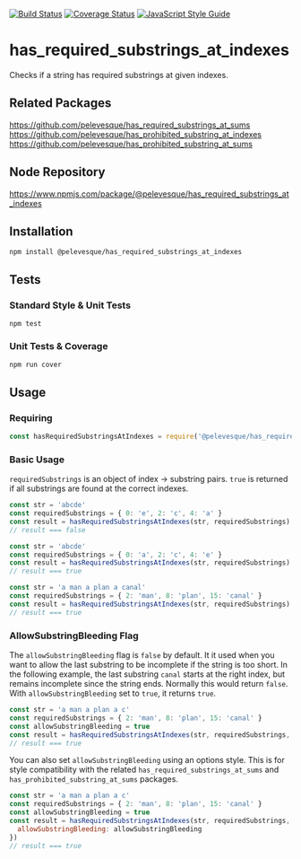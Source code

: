 [![Build Status](https://travis-ci.org/pelevesque/has_required_substrings_at_indexes.svg?branch=master)](https://travis-ci.org/pelevesque/has_required_substrings_at_indexes)
[![Coverage Status](https://coveralls.io/repos/github/pelevesque/has_required_substrings_at_indexes/badge.svg?branch=master)](https://coveralls.io/github/pelevesque/has_required_substrings_at_indexes?branch=master)
[![JavaScript Style Guide](https://img.shields.io/badge/code_style-standard-brightgreen.svg)](https://standardjs.com)

# has_required_substrings_at_indexes

Checks if a string has required substrings at given indexes.

## Related Packages

https://github.com/pelevesque/has_required_substrings_at_sums  
https://github.com/pelevesque/has_prohibited_substring_at_indexes  
https://github.com/pelevesque/has_prohibited_substring_at_sums  

## Node Repository

https://www.npmjs.com/package/@pelevesque/has_required_substrings_at_indexes

## Installation

`npm install @pelevesque/has_required_substrings_at_indexes`

## Tests

### Standard Style & Unit Tests

`npm test`

### Unit Tests & Coverage

`npm run cover`

## Usage

### Requiring

```js
const hasRequiredSubstringsAtIndexes = require('@pelevesque/has_required_substrings_at_indexes')
```

### Basic Usage

`requiredSubstrings` is an object of index -> substring pairs. `true` is returned
if all substrings are found at the correct indexes.

```js
const str = 'abcde'
const requiredSubstrings = { 0: 'e', 2: 'c', 4: 'a' }
const result = hasRequiredSubstringsAtIndexes(str, requiredSubstrings)
// result === false
```

```js
const str = 'abcde'
const requiredSubstrings = { 0: 'a', 2: 'c', 4: 'e' }
const result = hasRequiredSubstringsAtIndexes(str, requiredSubstrings)
// result === true
```

```js
const str = 'a man a plan a canal'
const requiredSubstrings = { 2: 'man', 8: 'plan', 15: 'canal' }
const result = hasRequiredSubstringsAtIndexes(str, requiredSubstrings)
// result === true
```

### AllowSubstringBleeding Flag

The `allowSubstringBleeding` flag is `false` by default. It it used when you want
to allow the last substring to be incomplete if the string is too short.
In the following example, the last substring `canal` starts at the right index,
but remains incomplete since the string ends. Normally this would return `false`.
With `allowSubstringBleeding` set to `true`, it returns `true`.

```js
const str = 'a man a plan a c'
const requiredSubstrings = { 2: 'man', 8: 'plan', 15: 'canal' }
const allowSubstringBleeding = true
const result = hasRequiredSubstringsAtIndexes(str, requiredSubstrings, allowSubstringBleeding)
// result === true
```

You can also set `allowSubstringBleeding` using an options style.
This is for style compatibility with the related `has_required_substrings_at_sums`
and `has_prohibited_substring_at_sums` packages.

```js
const str = 'a man a plan a c'
const requiredSubstrings = { 2: 'man', 8: 'plan', 15: 'canal' }
const allowSubstringBleeding = true
const result = hasRequiredSubstringsAtIndexes(str, requiredSubstrings, {
  allowSubstringBleeding: allowSubstringBleeding
})
// result === true
```
